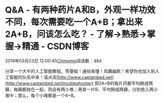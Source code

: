 
# Q&A - 有两种药片A和B，外观一样功效不同，每次需要吃一个A+B；拿出来2A+B，问该怎么吃？ - 了解→熟悉→掌握→精通 - CSDN博客


2019年03月23日 12:00:45[Chimomo](https://me.csdn.net/chimomo)阅读数：464


分享一个大牛的人工智能教程。零基础！通俗易懂！风趣幽默！希望你也加入到人工智能的队伍中来！请点击[http://www.captainbed.net](http://www.captainbed.net/troubleshooter)
把2A+B的每片药都平均掰成两瓣，每瓣都放在一起，则会有两小堆；再拿一片B，平均掰成两瓣，分别放入两小堆中；那么，每个小堆都是一个A+B。


